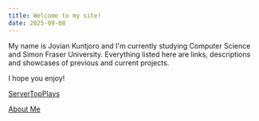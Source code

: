 ```yaml
---
title: Welcome to my site!
date: 2025-09-08
---
```


My name is Jovian Kuntjoro and I'm currently studying Computer Science and Simon Fraser University.
Everything listed here are links, descriptions and showcases of previous and current projects.

I hope you enjoy!

[ServerTopPlays](https://jovkun.github.io/projects/servertopplays/)

[About Me](https://jovkun.github.io/about/)

